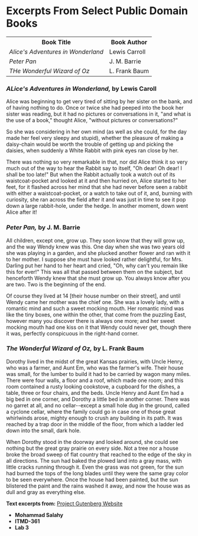<!DOCTYPE html>
  <html lang="en">
    <head>
		  <meta charset="UTF-8">
		  <title>Excerpts From Select Public Domain Books </title>
	  </head>
	<body>
	  <h1>Excerpts From Select Public Domain Books</h1>
	  <table>
	    <tr>
	      <th><strong>Book Title</strong></th>
	      <th><strong>Book Author</strong></th>
	    </tr>
	      <tr>
	      <td><i>Alice's Adventures in Wonderland</i></td>
	      <td>Lewis Carroll</td>
	    </tr>
	    <tr>
	      <td><i>Peter Pan </i></td>
	      <td>J. M. Barrie</td>
	    </tr>
	    <tr>
	  	  <td><i> THe Wonderful Wizard of Oz</i></td>
	      <td>L. Frank Baum</td>
	    </tr>
	  </table>
	  <h3><i> ALice's Adventures in Wonderland, </i>by Lewis Caroll</h3>
	    <p>
	    Alice was beginning to get very tired of sitting by her sister on the bank, 
	    and of having nothing to do. Once or twice she had peeped into the book her
	    sister was reading, but it had no pictures or conversations in it, "and 
	    what is the use of a book," thought Alice, "without pictures or 
	    conversations?"
	    </p>
	    <p>
	    So she was considering in her own mind (as well as she could, for the day 
	    made her feel very sleepy and stupid), whether the pleasure of making a 
	    daisy-chain would be worth the trouble of getting up and picking the daisies, 
	    when suddenly a White Rabbit with pink eyes ran close by her.
	    </p>
	    <p>
      There was nothing so very remarkable in that, nor did Alice think it so 
      very much out of the way to hear the Rabbit say to itself, "Oh dear! Oh 
      dear! I shall be too late!" But when the Rabbit actually took a watch out 
      of its waistcoat-pocket and looked at it and then hurried on, Alice started
      to her feet, for it flashed across her mind that she had never before seen
      a rabbit with either a waistcoat-pocket, or a watch to take out of it, 
      and, burning with curiosity, she ran across the field after it and was 
      just in time to see it pop down a large rabbit-hole, under the hedge. 
      In another moment, down went Alice after it!
	    </p>
	    <h3><i>Peter Pan,</i> by J. M. Barrie</h3>
	    <p>All children, except one, grow up. They soon know that they will grow 
      up, and the way Wendy knew was this. One day when she was two years old 
      she was playing in a garden, and she plucked another flower and ran with 
      it to her mother. I suppose she must have looked rather delightful, for 
      Mrs. Darling put her hand to her heart and cried, "Oh, why can't you 
      remain like this for ever!" This was all that passed between them on the 
      subject, but henceforth Wendy knew that she must grow up. You always know 
      after you are two. Two is the beginning of the end.
	   </p>
	   <p>Of course they lived at 14 [their house number on their street], and 
      until Wendy came her mother was the chief one. She was a lovely lady, with a
      romantic mind and such a sweet mocking mouth. Her romantic mind was like the 
      tiny boxes, one within the other, that come from the puzzling East, however 
      many you discover there is always one more; and her sweet mocking mouth had 
      one kiss on it that Wendy could never get, though there it was, perfectly 
      conspicuous in the right-hand corner.</p>
	    <h3><i>The Wonderful Wizard of Oz,</i> by L. Frank Baum</h3>
	    <p>Dorothy lived in the midst of the great Kansas prairies, with Uncle 
      Henry, who was a farmer, and Aunt Em, who was the farmer's wife.  Their 
      house was small, for the lumber to build it had to be carried by wagon many 
      miles.  There were four walls, a floor and a roof, which made one room; and 
      this room contained a rusty looking cookstove, a cupboard for the dishes, a 
      table, three or four chairs, and the beds.  Uncle Henry and Aunt Em had a 
      big bed in one corner, and Dorothy a little bed in another corner.  There 
      was no garret at all, and no cellar--except a small hole dug in the ground, 
      called a cyclone cellar, where the family could go in case one of those 
      great whirlwinds arose, mighty enough to crush any building in its path.  
      It was reached by a trap door in the middle of the floor, from which a 
      ladder led down into the small, dark hole.
	    </p>
	    <p>When Dorothy stood in the doorway and looked around, she could see nothing 
      but the great gray prairie on every side.  Not a tree nor a house broke the 
      broad sweep of flat country that reached to the edge of the sky in all 
      directions.  The sun had baked the plowed land into a gray mass, with little 
      cracks running through it.  Even the grass was not green, for the sun had 
      burned the tops of the long blades until they were the same gray color to be 
      seen everywhere.  Once the house had been painted, but the sun blistered the 
      paint and the rains washed it away, and now the house was as dull and gray 
      as everything else.
      </p>
	    <p><strong>Text excerpts from:</strong> <a href = "http://www.gutenberg.org">Project Gutenberg Website</a></p>
	    <ul>
	      <li><strong>Mohammad Salahy</strong></li>
	      <li><strong>ITMD-361</strong></li>
	    <li><strong>Lab 3</strong></li>
	  </ul>
	</body>
</html>
